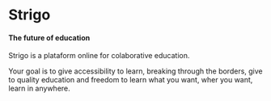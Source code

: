 

<html>
 <h1> Strigo </h1>
 <h4> The future of education</h4>
 
 <p> Strigo is a plataform online for colaborative education.
 </p>
 <p> Your goal is to give accessibility to learn, breaking through the borders, give to quality education and freedom to learn what you want, wher you want, learn in anywhere.
 </p>
 
</html>
